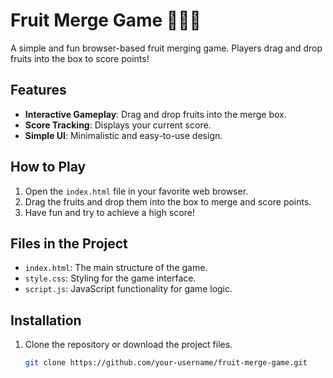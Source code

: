 # Fruit Merge Game 🍎🍊🍇

A simple and fun browser-based fruit merging game. Players drag and drop fruits into the box to score points!

## Features
- **Interactive Gameplay**: Drag and drop fruits into the merge box.
- **Score Tracking**: Displays your current score.
- **Simple UI**: Minimalistic and easy-to-use design.

## How to Play
1. Open the `index.html` file in your favorite web browser.
2. Drag the fruits and drop them into the box to merge and score points.
3. Have fun and try to achieve a high score!

## Files in the Project
- `index.html`: The main structure of the game.
- `style.css`: Styling for the game interface.
- `script.js`: JavaScript functionality for game logic.

## Installation
1. Clone the repository or download the project files.
   ```bash
   git clone https://github.com/your-username/fruit-merge-game.git
